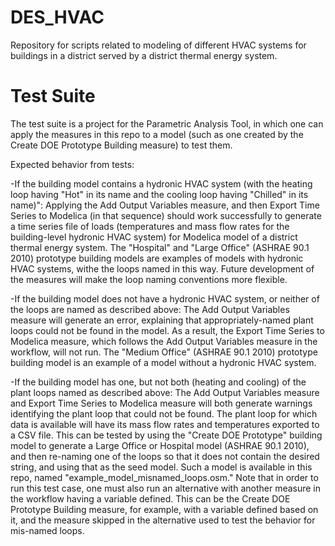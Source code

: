 # DES_HVAC
Repository for scripts related to modeling of different HVAC systems for buildings in a district served by a district thermal energy system. 

# Test Suite
The test suite is a project for the Parametric Analysis Tool, in which one can apply the measures in this repo to a model (such as one created by the Create DOE Prototype Building measure) to test them. 

Expected behavior from tests: 

-If the building model contains a hydronic HVAC system (with the heating loop having "Hot" in its name and the cooling loop having "Chilled" in its name)":
   Applying the Add Output Variables measure, and then Export Time Series to Modelica (in that sequence) should work successfully to generate a time series file of loads (temperatures and mass flow rates for the building-level hydronic HVAC system) for Modelica model of a district thermal energy system. The "Hospital" and "Large Office" (ASHRAE 90.1 2010) prototype building models are examples of models with hydronic HVAC systems, withe the loops named in this way. Future development of the measures will make the loop naming conventions more flexible. 
   
-If the building model does not have a hydronic HVAC system, or neither of the loops are named as described above: 
   The Add Output Variables measure will generate an error, explaining that appropriately-named plant loops could not be found in the model. As a result, the Export Time Series to Modelica measure, which follows the Add Output Variables measure in the workflow, will not run. The "Medium Office" (ASHRAE 90.1 2010) prototype building model is an example of a model without a hydronic HVAC system. 

-If the building model has one, but not both (heating and cooling) of the plant loops named as described above:
   The Add Output Variables measure and Export Time Series to Modelica measure will both generate warnings identifying the plant loop that could not be found. The plant loop for which data is available will have its mass flow rates and temperatures exported to a CSV file. This can be tested by using the "Create DOE Prototype" building model to generate a Large Office or Hospital model (ASHRAE 90.1 2010), and then re-naming one of the loops so that it does not contain the desired string, and using that as the seed model. Such a model is available in this repo, named "example_model_misnamed_loops.osm."
   Note that in order to run this test case, one must also run an alternative with another measure in the workflow having a variable defined. This can be the Create DOE Prototype Building measure, for example, with a variable defined based on it, and the measure skipped in the alternative used to test the behavior for mis-named loops. 
